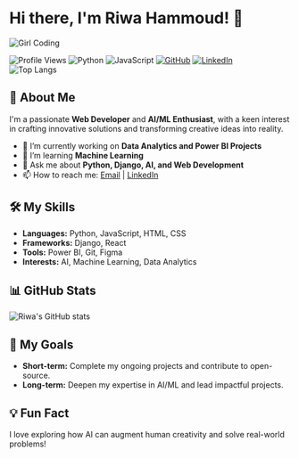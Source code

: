 # Hi there, I'm Riwa Hammoud! 👋

![Girl Coding](https://gifdb.com/images/high/umiko-ahagon-desktop-programming-eg5f8g2281ekfhde.gif)

![Profile Views](https://komarev.com/ghpvc/?username=Riwa-Hammoud&color=blueviolet&style=flat-square)
![Python](https://img.shields.io/badge/-Python-3776AB?style=flat-square&logo=python&logoColor=white)
![JavaScript](https://img.shields.io/badge/-JavaScript-F7DF1E?style=flat-square&logo=javascript&logoColor=black)
[![GitHub](https://img.shields.io/badge/-GitHub-black?style=flat-square&logo=github)](https://github.com/Riwa-Hammoud)
[![LinkedIn](https://img.shields.io/badge/-LinkedIn-blue?style=flat-square&logo=LinkedIn&logoColor=white)](https://www.linkedin.com/in/riwa-hammoud) <br>
![Top Langs](https://github-readme-stats.vercel.app/api/top-langs/?username=Riwa-Hammoud&layout=compact&theme=radical) 



## 🚀 About Me
I'm a passionate **Web Developer** and **AI/ML Enthusiast**, with a keen interest in crafting innovative solutions and transforming creative ideas into reality.

- 🔭 I’m currently working on **Data Analytics and Power BI Projects**
- 🌱 I’m learning **Machine Learning**
- 💬 Ask me about **Python, Django, AI, and Web Development**
- 📫 How to reach me: [Email](mailto:riwahammoud1@gmail.com) | [LinkedIn](https://www.linkedin.com/in/riwa-hammoud)

## 🛠️ My Skills
- **Languages:** Python, JavaScript, HTML, CSS
- **Frameworks:** Django, React
- **Tools:** Power BI, Git, Figma
- **Interests:** AI, Machine Learning, Data Analytics

## 📊 GitHub Stats
![Riwa's GitHub stats](https://github-readme-stats.vercel.app/api?username=Riwa-Hammoud&show_icons=true&theme=radical)

## 🎯 My Goals
- **Short-term:** Complete my ongoing projects and contribute to open-source.
- **Long-term:** Deepen my expertise in AI/ML and lead impactful projects.

## 💡 Fun Fact
I love exploring how AI can augment human creativity and solve real-world problems!

